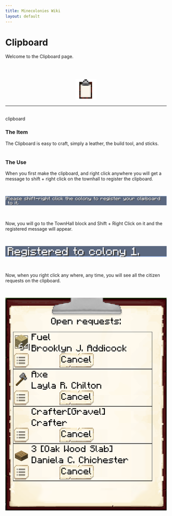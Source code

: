 ```yaml
---
title: Minecolonies Wiki
layout: default
---
```

# Clipboard 

Welcome to the Clipboard page. 
<br><br>

<br>
<p style="text-align:center;"><img src="../../assets/images/icons/minecolonies/clipboard.png" alt="Clipboard"></p>
    <hr/>
<br>

<div class="infobox box text-center">
    <recipe>clipboard</recipe>
</div>

### The Item

The Clipboard is easy to craft, simply a leather, the build tool, and sticks.  
<br>

### The Use

When you first make the clipboard, and right click anywhere you will get a message to shift + right click on the townhall to register the clipboard. 

<br>
<p style="text-align:center;"><img src="../../assets/images/items/clipboardinitmessage.png" alt="Clipboard Initial Message"></p>
<br>

Now, you will go to the TownHall block and Shift + Right Click on it and the registered message will appear.

<br>
<p style="text-align:center;"><img src="../../assets/images/items/clipboardregistered.png" alt="Clipboard Registered Message"></p>
<br>

Now, when you right click any where, any time, you will see all the citizen requests on the clipboard. 

<br>
<p style="text-align:center;"><img src="../../assets/images/items/clipboarduse.png" alt="Clipboard Use"></p>
<br>


